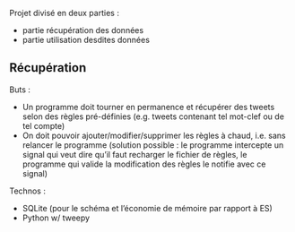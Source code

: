 Projet divisé en deux parties :

- partie récupération des données
- partie utilisation desdites données

## Récupération

Buts :

* Un programme doit tourner en permanence et récupérer des tweets selon des
  règles pré-définies (e.g. tweets contenant tel mot-clef ou de tel compte)
* On doit pouvoir ajouter/modifier/supprimer les règles à chaud, i.e. sans
  relancer le programme (solution possible : le programme intercepte un signal
  qui veut dire qu’il faut recharger le fichier de règles, le programme qui
  valide la modification des règles le notifie avec ce signal)

Technos :

* SQLite (pour le schéma et l’économie de mémoire par rapport à ES)
* Python w/ tweepy
